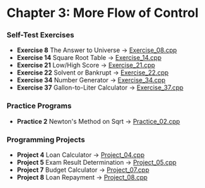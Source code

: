 # Chapter 3: More Flow of Control

### Self-Test Exercises
- **Exercise 8** The Answer to Universe → [Exercise_08.cpp](Exercise_08.cpp)
- **Exercise 14** Square Root Table → [Exercise_14.cpp](Exercise_14.cpp)
- **Exercise 21** Low/High Score → [Exercise_21.cpp](Exercise_21.cpp)
- **Exercise 22** Solvent or Bankrupt → [Exercise_22.cpp](Exercise_22.cpp)
- **Exercise 34** Number Generator → [Exercise_34.cpp](Exercise_34.cpp)
- **Exercise 37** Gallon-to-Liter Calculator → [Exercise_37.cpp](Exercise_37.cpp)

### Practice Programs
- **Practice 2** Newton's Method on Sqrt → [Practice_02.cpp](Practice_02.cpp)

### Programming Projects
- **Project 4** Loan Calculator → [Project_04.cpp](Project_04.cpp)
- **Project 5** Exam Result Determination → [Project_05.cpp](Project_05.cpp)
- **Project 7** Budget Calculator → [Project_07.cpp](Project_07.cpp)
- **Project 8** Loan Repayment → [Project_08.cpp](Project_08.cpp)
